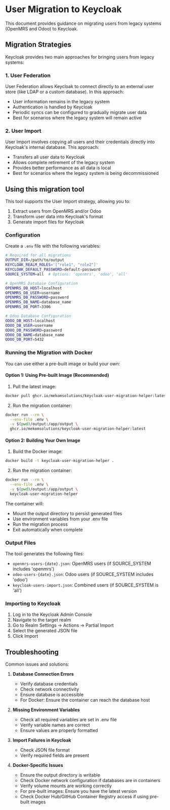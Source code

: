 # User Migration to Keycloak

This document provides guidance on migrating users from legacy systems (OpenMRS and Odoo) to Keycloak.

## Migration Strategies

Keycloak provides two main approaches for bringing users from legacy systems:

### 1. User Federation
User Federation allows Keycloak to connect directly to an external user store (like LDAP or a custom database). In this approach:
- User information remains in the legacy system
- Authentication is handled by Keycloak
- Periodic syncs can be configured to gradually migrate user data
- Best for scenarios where the legacy system will remain active

### 2. User Import
User Import involves copying all users and their credentials directly into Keycloak's internal database. This approach:
- Transfers all user data to Keycloak
- Allows complete retirement of the legacy system
- Provides better performance as all data is local
- Best for scenarios where the legacy system is being decommissioned

## Using this migration tool

This tool supports the User Import strategy, allowing you to:
1. Extract users from OpenMRS and/or Odoo
2. Transform user data into Keycloak's format
3. Generate import files for Keycloak

### Configuration

Create a `.env` file with the following variables:

```bash
# Required for all migrations
OUTPUT_DIR=/path/to/output
KEYCLOAK_REALM_ROLES='["role1", "role2"]'
KEYCLOAK_DEFAULT_PASSWORD=default-password
SOURCE_SYSTEM=all  # Options: 'openmrs', 'odoo', 'all'

# OpenMRS Database Configuration
OPENMRS_DB_HOST=localhost
OPENMRS_DB_USER=username
OPENMRS_DB_PASSWORD=password
OPENMRS_DB_NAME=database_name
OPENMRS_DB_PORT=3306

# Odoo Database Configuration
ODOO_DB_HOST=localhost
ODOO_DB_USER=username
ODOO_DB_PASSWORD=password
ODOO_DB_NAME=database_name
ODOO_DB_PORT=5432
```

### Running the Migration with Docker

You can use either a pre-built image or build your own:

#### Option 1: Using Pre-built Image (Recommended)

1. Pull the latest image:
```bash
docker pull ghcr.io/mekomsolutions/keycloak-user-migration-helper:latest
```

2. Run the migration container:
```bash
docker run --rm \
  --env-file .env \
  -v $(pwd)/output:/app/output \
  ghcr.io/mekomsolutions/keycloak-user-migration-helper:latest
```

#### Option 2: Building Your Own Image

1. Build the Docker image:
```bash
docker build -t keycloak-user-migration-helper .
```

2. Run the migration container:
```bash
docker run --rm \
  --env-file .env \
  -v $(pwd)/output:/app/output \
  keycloak-user-migration-helper
```

The container will:
- Mount the output directory to persist generated files
- Use environment variables from your .env file
- Run the migration process
- Exit automatically when complete


### Output Files

The tool generates the following files:
- `openmrs-users-{date}.json`: OpenMRS users (if SOURCE_SYSTEM includes 'openmrs')
- `odoo-users-{date}.json`: Odoo users (if SOURCE_SYSTEM includes 'odoo')
- `keycloak-users-import.json`: Combined users (if SOURCE_SYSTEM is 'all')

### Importing to Keycloak

1. Log in to the Keycloak Admin Console
2. Navigate to the target realm
3. Go to Realm Settings → Actions → Partial Import
4. Select the generated JSON file
5. Click Import


## Troubleshooting

Common issues and solutions:

1. **Database Connection Errors**
   - Verify database credentials
   - Check network connectivity
   - Ensure database is accessible
   - For Docker: Ensure the container can reach the database host

2. **Missing Environment Variables**
   - Check all required variables are set in .env file
   - Verify variable names are correct
   - Ensure values are properly formatted

3. **Import Failures in Keycloak**
   - Check JSON file format
   - Verify required fields are present

4. **Docker-Specific Issues**
   - Ensure the output directory is writable
   - Check Docker network configuration if databases are in containers
   - Verify volume mounts are working correctly
   - For pre-built images: Ensure you have the latest version
   - Check Docker Hub/GitHub Container Registry access if using pre-built images
